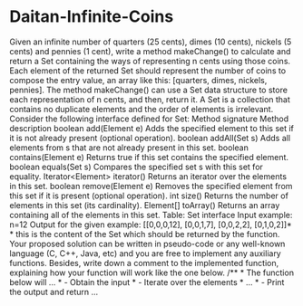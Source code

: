 # Daitan-Infinite-Coins
Given an infinite number of quarters (25 cents), dimes (10 cents), nickels (5 cents) and pennies (1  cent), write a method makeChange() to calculate and return a Set containing the ways of  representing n cents using those coins. Each element of the returned Set should represent the  number of coins to compose the entry value, an array like this: [quarters, dimes,   nickels, pennies].  The method makeChange() can use a Set data structure to store each representation of n cents,  and then, return it. A Set is a collection that contains no duplicate elements and the order of  elements is irrelevant. Consider the following interface defined for Set:  Method signature  Method description boolean add(Element e)  Adds the specified element to this set if it is not already present  (optional operation). boolean addAll(Set s)  Adds all elements from s that are not already present in this set. boolean contains(Element e)  Returns true if this set contains the specified element. boolean equals(Set s)  Compares the specified set s with this set for equality. Iterator&lt;Element> iterator()  Returns an iterator over the elements in this set. boolean remove(Element e)  Removes the specified element from this set if it is present  (optional operation). int size()  Returns the number of elements in this set (its cardinality). Element[] toArray()  Returns an array containing all of the elements in this set.    Table: Set interface  Input example:  n=12  Output for the given example:  [[0,0,0,12], [0,0,1,7], [0,0,2,2], [0,1,0,2]]*  * this is the content of the Set which should be returned by the function.  Your proposed solution can be written in pseudo-code or any well-known language (C, C++, Java,  etc) and you are free to implement any auxiliary functions. Besides, write down a comment to the  implemented function, explaining how your function will work like the one below.  /**  * The function below will ...  * - Obtain the input  * - Iterate over the elements  * …  * - Print the output and return ...
